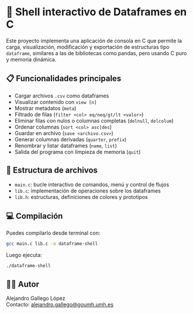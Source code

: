 # 🧠 Shell interactivo de Dataframes en C

Este proyecto implementa una aplicación de consola en C que permite la carga, visualización, modificación y exportación de estructuras tipo `dataframe`, similares a las de bibliotecas como pandas, pero usando C puro y memoria dinámica.

## 📋 Funcionalidades principales

- Cargar archivos `.csv` como dataframes
- Visualizar contenido con `view [n]`
- Mostrar metadatos (`meta`)
- Filtrado de filas (`filter <col> eq/neq/gt/lt <valor>`)
- Eliminar filas con nulos o columnas completas (`delnull`, `delcolum`)
- Ordenar columnas (`sort <col> asc|des`)
- Guardar en archivo (`save <archivo.csv>`)
- Generar columnas derivadas (`quarter`, `prefix`)
- Renombrar y listar dataframes (`name`, `list`)
- Salida del programa con limpieza de memoria (`quit`)

## 🧪 Estructura de archivos

- `main.c`: bucle interactivo de comandos, menú y control de flujos
- `lib.c`: implementación de operaciones sobre los dataframes
- `lib.h`: estructuras, definiciones de colores y prototipos

## 💻 Compilación

Puedes compilarlo desde terminal con:

```bash
gcc main.c lib.c -o dataframe-shell
```

Luego ejecuta:

```bash
./dataframe-shell
```

## 🧑‍💻 Autor

Alejandro Gallego López  
Contacto: alejandro.gallego@goumh.umh.es